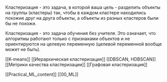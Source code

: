 
Кластеризация - это задача, в которой ваша цель - разделить объекты на группы (кластеры) так, чтобы в каждом кластере находились похожие друг на друга объекты, а объекты из разных кластеров были бы не похожи.

Кластеризация - это задача обучения без учителя. Это означает, что алгоритмы работают только с признаками объектов и не ориентируются на целевую переменную (целевой переменной вообще может не быть).

[[K-means]]
[[Иерархическая кластеризация]]
[[DBSCAN, HDBSCAN]]
[[Метрики качества кластеризации]]
[[Графовая кластеризация]]


[[Practical_ML_content]] [[00_ML]]

